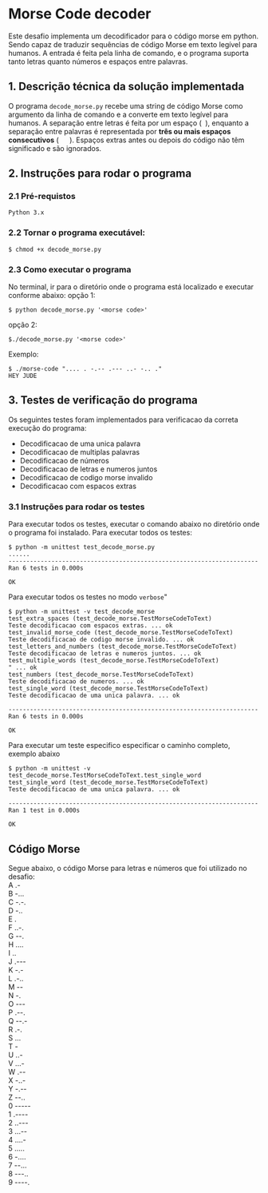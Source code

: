 # Morse Code decoder

Este desafio implementa um decodificador para o código morse em python.
Sendo capaz de traduzir sequências de código Morse em texto legível para humanos. 
A entrada é feita pela linha de comando, e o programa suporta tanto letras quanto números e espaços entre palavras.

## 1. Descrição técnica da solução implementada

O programa `decode_morse.py` recebe uma string de código Morse como argumento da linha de comando e a converte em texto legível para humanos. A separação entre letras é feita por um espaço (` `), enquanto a separação entre palavras é representada por **três ou mais espaços consecutivos** (`   `). Espaços extras antes ou depois do código não têm significado e são ignorados.

## 2. Instruções para rodar o programa
### 2.1 Pré-requistos
    Python 3.x

### 2.2 Tornar o programa executável:
```
$ chmod +x decode_morse.py
```

### 2.3 Como executar o programa

No terminal, ir para o diretório onde o programa está localizado 
e executar conforme abaixo:
opção 1:
```
$ python decode_morse.py '<morse code>'
````
opção 2:
```
$./decode_morse.py '<morse code>'
```
Exemplo:
```
$ ./morse-code ".... . -.-- .--- ..- -.. ."
HEY JUDE
```
## 3. Testes de verificação do programa

Os seguintes testes foram implementados para verificacao da
correta execução do programa:

* Decodificacao de uma unica palavra
* Decodificacao de multiplas palavras
* Decodificacao de números
* Decodificacao de letras e numeros juntos
* Decodificacao de codigo morse invalido
* Decodificacao com espacos extras

### 3.1 Instruções para rodar os testes

Para executar todos os testes,  executar o comando abaixo no diretório onde o programa foi instalado.
Para executar todos os testes:
```
$ python -m unittest test_decode_morse.py 
......
----------------------------------------------------------------------
Ran 6 tests in 0.000s

OK
```

Para executar todos os testes no modo `verbose`"
```
$ python -m unittest -v test_decode_morse
test_extra_spaces (test_decode_morse.TestMorseCodeToText)
Teste decodificacao com espacos extras. ... ok
test_invalid_morse_code (test_decode_morse.TestMorseCodeToText)
Teste decodificacao de codigo morse invalido. ... ok
test_letters_and_numbers (test_decode_morse.TestMorseCodeToText)
Teste decodificacao de letras e numeros juntos. ... ok
test_multiple_words (test_decode_morse.TestMorseCodeToText)
" ... ok
test_numbers (test_decode_morse.TestMorseCodeToText)
Teste decodificacao de numeros. ... ok
test_single_word (test_decode_morse.TestMorseCodeToText)
Teste decodificacao de uma unica palavra. ... ok

----------------------------------------------------------------------
Ran 6 tests in 0.000s

OK
```
Para executar um teste especifico especificar o caminho completo, exemplo abaixo
```
$ python -m unittest -v test_decode_morse.TestMorseCodeToText.test_single_word
test_single_word (test_decode_morse.TestMorseCodeToText)
Teste decodificacao de uma unica palavra. ... ok

----------------------------------------------------------------------
Ran 1 test in 0.000s

OK
```

## Código Morse

Segue abaixo, o código Morse para letras e números que
foi utilizado no desafio:  
A .-   
B -...   
C -.-.   
D -..   
E .   
F ..-.   
G --.   
H ....   
I ..   
J .---   
K -.-   
L .-..   
M --   
N -.   
O ---  
P .--.   
Q --.-   
R .-.  
S ...  
T -  
U ..-   
V ...-   
W .--   
X -..-  
Y -.--  
Z --..  
0 -----  
1 .----  
2 ..---  
3 ...--  
4 ....-  
5 .....  
6 -....  
7 --...  
8 ---..  
9 ----.  
